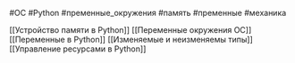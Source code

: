 #OC #Python #пременные_окружения #память #пременные #механика


[[Устройство памяти в Python]]
[[Переменные окружения ОС]]
[[Переменные в Python]]
[[Изменяемые и неизменяемы типы]]
[[Управление ресурсами в Python]]